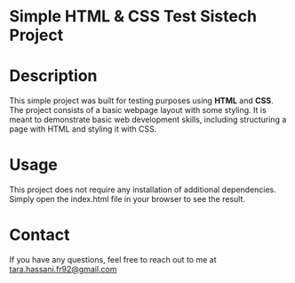 # Simple HTML & CSS Test Sistech Project

# Description
This simple project was built for testing purposes using **HTML** and **CSS**. 
The project consists of a basic webpage layout with some styling. 
It is meant to demonstrate basic web development skills, including structuring a page with HTML and styling it with CSS.

# Usage
This project does not require any installation of additional dependencies.
Simply open the index.html file in your browser to see the result.

# Contact
If you have any questions, feel free to reach out to me at tara.hassani.fr92@gmail.com

